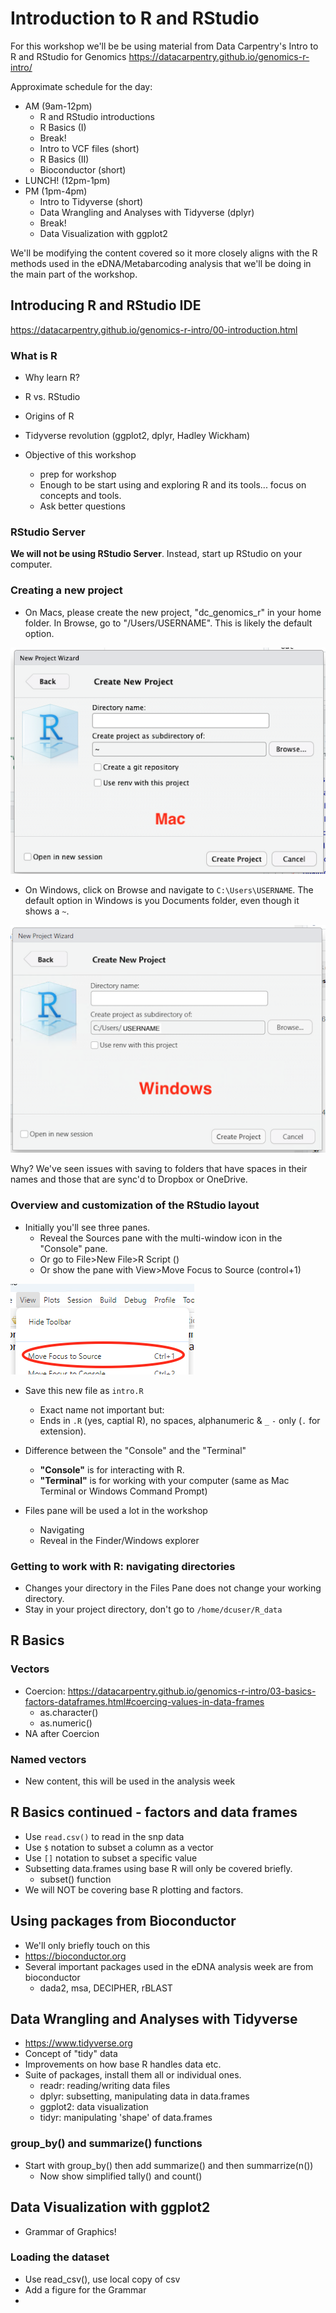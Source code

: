 # Introduction to R and RStudio

For this workshop we'll be be using material from Data Carpentry's Intro to R and RStudio for Genomics <https://datacarpentry.github.io/genomics-r-intro/>

Approximate schedule for the day:

- AM (9am-12pm)
  - R and RStudio introductions
  - R Basics (I)
  - Break!
  - Intro to VCF files (short)
  - R Basics (II)
  - Bioconductor (short)
- LUNCH! (12pm-1pm)
- PM (1pm-4pm)
  - Intro to Tidyverse (short)
  - Data Wrangling and Analyses with Tidyverse (dplyr)
  - Break!
  - Data Visualization with ggplot2

We'll be modifying the content covered so it more closely aligns with the R methods used in the eDNA/Metabarcoding analysis that we'll be doing in the main part of the workshop.

## Introducing R and RStudio IDE

<https://datacarpentry.github.io/genomics-r-intro/00-introduction.html>

### What is R

- Why learn R?
- R vs. RStudio
- Origins of R
- Tidyverse revolution (ggplot2, dplyr, Hadley Wickham)

- Objective of this workshop
  - prep for workshop
  - Enough to be start using and exploring R and its tools... focus on concepts and tools.
  - Ask better questions

### RStudio Server

**We will not be using RStudio Server**. Instead, start up RStudio on your computer.

### Creating a new project

- On Macs, please create the new project, "dc_genomics_r" in your home folder. In Browse, go to "/Users/USERNAME". This is likely the default option.

![New project window on Mac](../images/mac-create-new-project.png)

- On Windows, click on Browse and navigate to `C:\Users\USERNAME`. The default option in Windows is you Documents folder, even though it shows a `~`.

![New project window on Windows](../images/windows-create-new-project.png)

Why? We've seen issues with saving to folders that have spaces in their names and those that are sync'd to Dropbox or OneDrive.

### Overview and customization of the RStudio layout

- Initially you'll see three panes.
  - Reveal the Sources pane with the multi-window icon in the "Console" pane.
  - Or go to File>New File>R Script ()
  - Or show the pane with View>Move Focus to Source (control+1)

![Reveal Sourced Pane](../images/show-source-pane.png)

- Save this new file as `intro.R`
  - Exact name not important but:
  - Ends in `.R` (yes, captial R), no spaces, alphanumeric &  `_` `-` only (`.` for extension).

- Difference between the "Console" and the "Terminal"
  - **"Console"** is for interacting with R.
  - **"Terminal"** is for working with your computer (same as Mac Terminal or Windows Command Prompt)

- Files pane will be used a lot in the workshop
  - Navigating
  - Reveal in the Finder/Windows explorer

### Getting to work with R: navigating directories

- Changes your directory in the Files Pane does not change your working directory.
- Stay in your project directory, don't go to `/home/dcuser/R_data`

## R Basics

### Vectors

- Coercion: <https://datacarpentry.github.io/genomics-r-intro/03-basics-factors-dataframes.html#coercing-values-in-data-frames>
  - as.character()
  - as.numeric()
- NA after Coercion

### Named vectors

- New content, this will be used in the analysis week

## R Basics continued - factors and data frames

- Use `read.csv()` to read in the snp data
- Use `$` notation to subset a column as a vector
- Use `[]` notation to subset a specific value
- Subsetting data.frames using base R will only be covered briefly.
  - subset() function
- We will NOT be covering base R plotting and factors.

## Using packages from Bioconductor

- We'll only briefly touch on this
- <https://bioconductor.org>
- Several important packages used in the eDNA analysis week are from bioconductor
  - dada2, msa, DECIPHER, rBLAST

## Data Wrangling and Analyses with Tidyverse

- <https://www.tidyverse.org>
- Concept of "tidy" data
- Improvements on how base R handles data etc.
- Suite of packages, install them all or individual ones.
  - readr: reading/writing data files
  - dplyr: subsetting, manipulating data in data.frames
  - ggplot2: data visualization
  - tidyr: manipulating 'shape' of data.frames

### group_by() and summarize() functions

- Start with group_by() then add summarize() and then summarrize(n())
  - Now show simplified tally() and count()

## Data Visualization with ggplot2

- Grammar of Graphics!

### Loading the dataset

- Use read_csv(), use local copy of csv
- Add a figure for the Grammar
- 